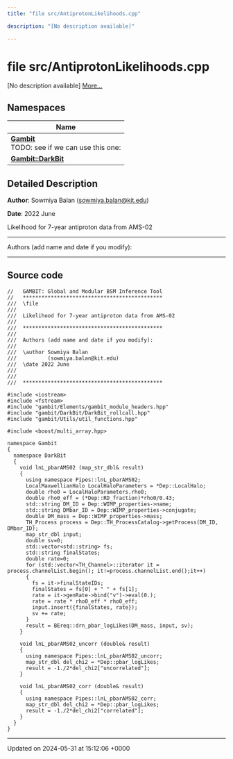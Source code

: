 ```yaml
---
title: "file src/AntiprotonLikelihoods.cpp"

description: "[No description available]"

---
```


# file src/AntiprotonLikelihoods.cpp

[No description available] [More...](#detailed-description)

## Namespaces

| Name           |
| -------------- |
| **[Gambit](/documentation/code/namespaces/namespacegambit/)** <br>TODO: see if we can use this one:  |
| **[Gambit::DarkBit](/documentation/code/namespaces/namespacegambit_1_1darkbit/)**  |

## Detailed Description


**Author**: Sowmiya Balan ([sowmiya.balan@kit.edu](mailto:sowmiya.balan@kit.edu)) 

**Date**: 2022 June

Likelihood for 7-year antiproton data from AMS-02



------------------

Authors (add name and date if you modify):



------------------




## Source code

```
//   GAMBIT: Global and Modular BSM Inference Tool
//   *********************************************
///  \file
///
///  Likelihood for 7-year antiproton data from AMS-02
///
///  *********************************************
///
///  Authors (add name and date if you modify):
///
///  \author Sowmiya Balan
///          (sowmiya.balan@kit.edu)
///  \date 2022 June
///
///
///  *********************************************

#include <iostream>
#include <fstream>
#include "gambit/Elements/gambit_module_headers.hpp"
#include "gambit/DarkBit/DarkBit_rollcall.hpp"
#include "gambit/Utils/util_functions.hpp"

#include <boost/multi_array.hpp>

namespace Gambit
{
  namespace DarkBit
  {
    void lnL_pbarAMS02 (map_str_dbl& result)
    {
      using namespace Pipes::lnL_pbarAMS02;
      LocalMaxwellianHalo LocalHaloParameters = *Dep::LocalHalo;
      double rho0 = LocalHaloParameters.rho0;
      double rho0_eff = (*Dep::RD_fraction)*rho0/0.43;
      std::string DM_ID = Dep::WIMP_properties->name;
      std::string DMbar_ID = Dep::WIMP_properties->conjugate;
      double DM_mass = Dep::WIMP_properties->mass;
      TH_Process process = Dep::TH_ProcessCatalog->getProcess(DM_ID, DMbar_ID);
      map_str_dbl input;
      double sv=0;
      std::vector<std::string> fs;
      std::string finalStates;
      double rate=0;
      for (std::vector<TH_Channel>::iterator it = process.channelList.begin(); it!=process.channelList.end();it++)
      {
        fs = it->finalStateIDs;
        finalStates = fs[0] + " " + fs[1];
        rate = it->genRate->bind("v")->eval(0.);
        rate = rate * rho0_eff * rho0_eff;
        input.insert({finalStates, rate});
        sv += rate;
      }
      result = BEreq::drn_pbar_logLikes(DM_mass, input, sv);
    }

    void lnL_pbarAMS02_uncorr (double& result)
    {
      using namespace Pipes::lnL_pbarAMS02_uncorr;
      map_str_dbl del_chi2 = *Dep::pbar_logLikes;
      result = -1./2*del_chi2["uncorrelated"];
    }

    void lnL_pbarAMS02_corr (double& result)
    {
      using namespace Pipes::lnL_pbarAMS02_corr;
      map_str_dbl del_chi2 = *Dep::pbar_logLikes;
      result = -1./2*del_chi2["correlated"];
    }
  }
}
```


-------------------------------

Updated on 2024-05-31 at 15:12:06 +0000
